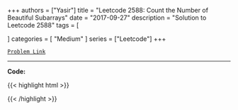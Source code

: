 
+++
authors = ["Yasir"]
title = "Leetcode 2588: Count the Number of Beautiful Subarrays"
date = "2017-09-27"
description = "Solution to Leetcode 2588"
tags = [
    
]
categories = [
    "Medium"
]
series = ["Leetcode"]
+++



[`Problem Link`](https://leetcode.com/problems/count-the-number-of-beautiful-subarrays/description/)

---

**Code:**

{{< highlight html >}}

{{< /highlight >}}

